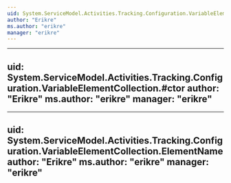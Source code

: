```yaml
---
uid: System.ServiceModel.Activities.Tracking.Configuration.VariableElementCollection
author: "Erikre"
ms.author: "erikre"
manager: "erikre"
---
```


---
uid: System.ServiceModel.Activities.Tracking.Configuration.VariableElementCollection.#ctor
author: "Erikre"
ms.author: "erikre"
manager: "erikre"
---

---
uid: System.ServiceModel.Activities.Tracking.Configuration.VariableElementCollection.ElementName
author: "Erikre"
ms.author: "erikre"
manager: "erikre"
---

